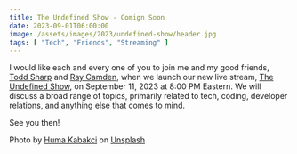 ```yaml
---
title: The Undefined Show - Comign Soon
date: 2023-09-01T06:00:00
image: /assets/images/2023/undefined-show/header.jpg
tags: [ "Tech", "Friends", "Streaming" ]
---
```


I would like each and every one of you to join me and my good friends, [Todd Sharp](https://recursive.codes/) and [Ray Camden](https://www.raymondcamden.com/), when we launch our new live stream, [The Undefined Show](https://www.twitch.tv/theundefinedshow), on September 11, 2023 at 8:00 PM Eastern. We will discuss a broad range of topics, primarily related to tech, coding, developer relations, and anything else that comes to mind.

See you then!

Photo by <a href="https://unsplash.com/@humakabakci?utm_source=unsplash&utm_medium=referral&utm_content=creditCopyText">Huma Kabakci</a> on <a href="https://unsplash.com/photos/oRk4Ep65tRc?utm_source=unsplash&utm_medium=referral&utm_content=creditCopyText">Unsplash</a>
  